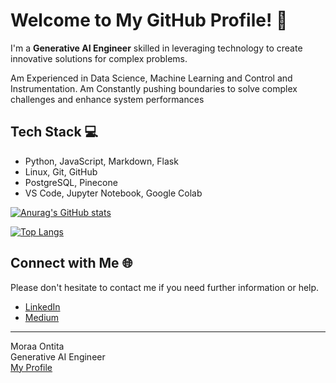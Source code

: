 # Welcome to My GitHub Profile! 👋

I'm a **Generative AI Engineer** skilled in leveraging technology to create innovative solutions for complex problems.

Am Experienced in Data Science, Machine Learning and Control and Instrumentation.
Am Constantly pushing boundaries to solve complex challenges and enhance system performances

## Tech Stack 💻
- Python, JavaScript, Markdown, Flask
- Linux, Git, GitHub
- PostgreSQL, Pinecone
- VS Code, Jupyter Notebook, Google Colab

[![Anurag's GitHub stats](https://github-readme-stats.vercel.app/api?username=MoraaOntita)](https://github.com/anuraghazra/github-readme-stats)

[![Top Langs](https://github-readme-stats.vercel.app/api/top-langs/?username=MoraaOntita&layout=compact)](https://github.com/anuraghazra/github-readme-stats)


## Connect with Me 🌐
Please don't hesitate to contact me if you need further information or help.

- [LinkedIn](https://www.linkedin.com/in/moraa-ontita-b16a49205/)
- [Medium](https://medium.com/@moraaontita1844)

---

Moraa Ontita  
Generative AI Engineer  
[My Profile](https://sites.google.com/view/moraa-ontita/home?authuser=3)
